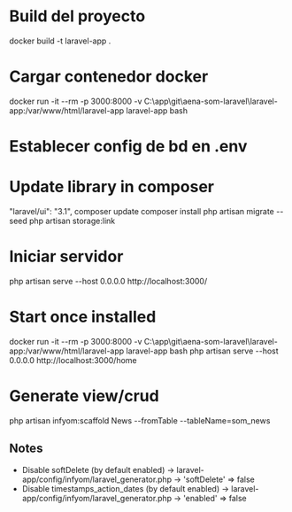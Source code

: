 # Build del proyecto
docker build -t laravel-app .
# Cargar contenedor docker
docker run -it --rm -p 3000:8000 -v C:\app\git\aena-som-laravel\laravel-app:/var/www/html/laravel-app laravel-app bash
# Establecer config de bd en .env
# Update library in composer
"laravel/ui": "3.1",
composer update
composer install
php artisan migrate --seed
php artisan storage:link
# Iniciar servidor
php artisan serve --host 0.0.0.0
http://localhost:3000/



# Start once installed
docker run -it --rm -p 3000:8000 -v C:\app\git\aena-som-laravel\laravel-app:/var/www/html/laravel-app laravel-app bash
php artisan serve --host 0.0.0.0
http://localhost:3000/home


# Generate view/crud
php artisan infyom:scaffold News --fromTable --tableName=som_news

## Notes
- Disable softDelete (by default enabled) -> laravel-app/config/infyom/laravel_generator.php -> 'softDelete' => false
- Disable timestamps_action_dates (by default enabled) -> laravel-app/config/infyom/laravel_generator.php -> 'enabled' => false